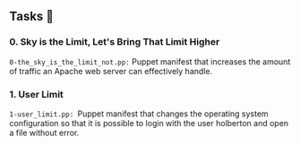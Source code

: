  <h2>Tasks 📃</h2>
    <h3>0. Sky is the Limit, Let's Bring That Limit Higher</h3>
    <p>
        <code>0-the_sky_is_the_limit_not.pp:</code> Puppet manifest that increases the amount of traffic an Apache web server can effectively handle.
    </p>
    <h3>1. User Limit</h3>
    <p>
        <code>1-user_limit.pp: </code>Puppet manifest that changes the operating system configuration so that it is possible to login with the user holberton and open a file without error.
    </p>
